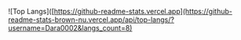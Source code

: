 ![Top Langs]([https://github-readme-stats.vercel.app](https://github-readme-stats-brown-nu.vercel.app/api/top-langs/?username=Dara0002&langs_count=8)
